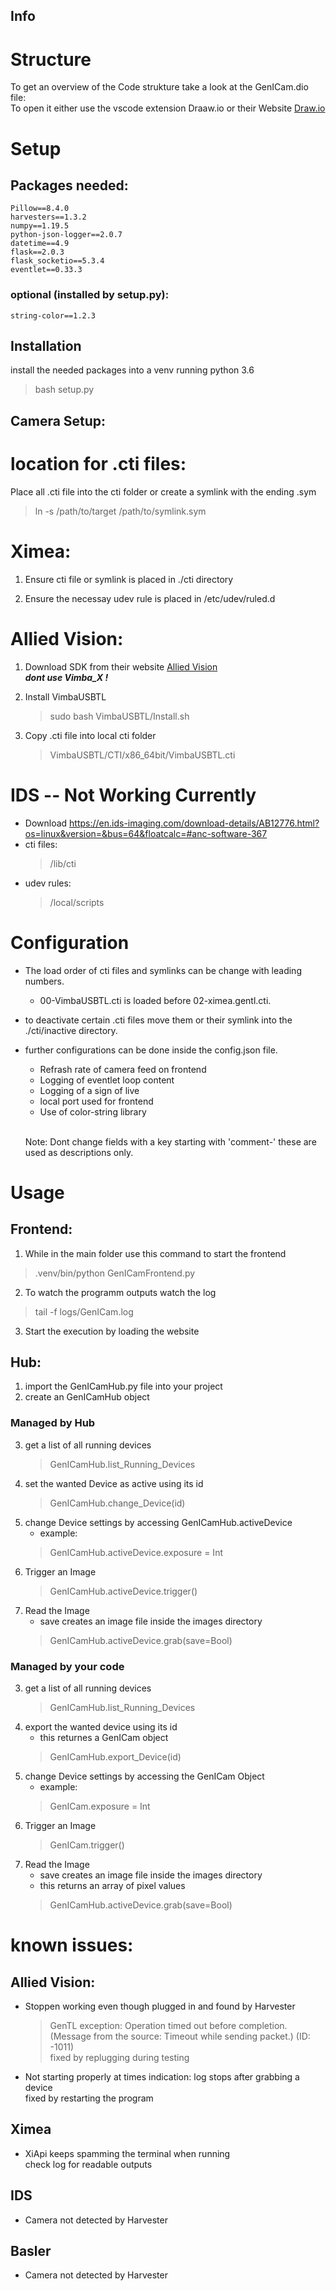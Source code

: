 ## Info

# Structure  
To get an overview of the Code strukture take a look at the GenICam.dio file:  
    To open it either use the vscode extension Draaw.io or their Website [Draw.io](https://app.diagrams.net/)

# Setup  
## Packages needed:

    Pillow==8.4.0  
    harvesters==1.3.2  
    numpy==1.19.5  
    python-json-logger==2.0.7  
    datetime==4.9  
    flask==2.0.3  
    flask_socketio==5.3.4  
    eventlet==0.33.3  

### optional (installed by setup.py):
    string-color==1.2.3



## Installation
install the needed packages into a venv running python 3.6  
> bash setup.py

## Camera Setup:

# location for .cti files:

Place all .cti file into the cti folder or create a symlink with the ending .sym  
> ln -s /path/to/target /path/to/symlink.sym


# Ximea:

1. Ensure cti file or symlink is placed in ./cti directory

2. Ensure the necessay udev rule is placed in /etc/udev/ruled.d 

# Allied Vision:  

1. Download SDK from their website [Allied Vision](https://www.alliedvision.com/en/products/vimba-sdk/)  
***dont use Vimba_X !***

2. Install VimbaUSBTL  
    > sudo bash VimbaUSBTL/Install.sh

3. Copy .cti file into local cti folder
    > VimbaUSBTL/CTI/x86_64bit/VimbaUSBTL.cti

# IDS -- Not Working Currently

* Download https://en.ids-imaging.com/download-details/AB12776.html?os=linux&version=&bus=64&floatcalc=#anc-software-367
* cti files:
    > /lib/cti
* udev rules:
    > /local/scripts

# Configuration

* The load order of cti files and symlinks can be change with leading numbers.  
    * 00-VimbaUSBTL.cti is loaded before 02-ximea.gentl.cti. 

* to deactivate certain .cti files move them or their symlink into the ./cti/inactive directory.

* further configurations can be done inside the config.json file.
    *   Refrash rate of camera feed on frontend
    *   Logging of eventlet loop content
    *   Logging of a sign of live
    *   local port used for frontend
    *   Use of color-string library    
    <br>
    
    Note: Dont change fields with a key starting with 'comment-' these are used as descriptions only.

# Usage

## Frontend:

1.  While in the main folder use this command to start the frontend
> .venv/bin/python GenICamFrontend.py  

2. To watch the programm outputs watch the log
> tail -f logs/GenICam.log

3. Start the execution by loading the website

## Hub:

1. import the GenICamHub.py file into your project  
2. create an GenICamHub object

### Managed by Hub
3. get a list of all running devices  
    > GenICamHub.list_Running_Devices
4. set the wanted Device as active using its id
    > GenICamHub.change_Device(id)
5. change Device settings by accessing GenICamHub.activeDevice  
    * example:
    > GenICamHub.activeDevice.exposure = Int
6. Trigger an Image
    > GenICamHub.activeDevice.trigger()
7. Read the Image
    * save creates an image file inside the images directory
    > GenICamHub.activeDevice.grab(save=Bool)

### Managed by your code

3. get a list of all running devices  
    > GenICamHub.list_Running_Devices
4. export the wanted device using its id   
    * this returnes a GenICam object
    > GenICamHub.export_Device(id)
5. change Device settings by accessing the GenICam Object
    * example:
    > GenICam.exposure = Int
6. Trigger an Image
    > GenICam.trigger()
7. Read the Image  
    * save creates an image file inside the images directory  
    * this returns an array of pixel values
    > GenICamHub.activeDevice.grab(save=Bool)



# known issues:

## Allied Vision:

* Stoppen working even though plugged in and found by Harvester  
    > GenTL exception: Operation timed out before completion. (Message from the source: Timeout while sending packet.) (ID: -1011)  
    fixed by replugging during testing

* Not starting properly at times
    indication: log stops after grabbing a device  
    fixed by restarting the program

## Ximea

* XiApi keeps spamming the terminal when running  
    check log for readable outputs

## IDS

* Camera not detected by Harvester

## Basler 

* Camera not detected by Harvester
